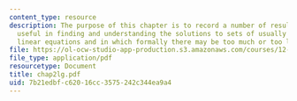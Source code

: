 ```yaml
---
content_type: resource
description: The purpose of this chapter is to record a number of results which are
  useful in finding and understanding the solutions to sets of usually noisy simultaneous
  linear equations and in which formally there may be too much or too little information.
file: https://ol-ocw-studio-app-production.s3.amazonaws.com/courses/12-864-inference-from-data-and-models-spring-2005/7b21edbfc62016cc3575242c344ea9a4_chap2lg.pdf
file_type: application/pdf
resourcetype: Document
title: chap2lg.pdf
uid: 7b21edbf-c620-16cc-3575-242c344ea9a4
---
```

